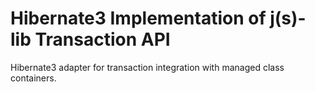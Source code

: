 # Hibernate3 Implementation of j(s)-lib Transaction API

Hibernate3 adapter for transaction integration with managed class containers.